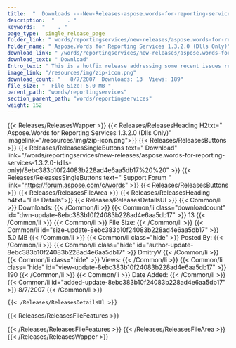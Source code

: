 ```yaml
---
title:  "  Downloads ---New-Releases-aspose.words-for-reporting-services-1.3.2.0-(dlls-only) . " 
description:  "    . " 
keywords:  "    . " 
page_type:  single_release_page
folder_link: " words/reportingservices/new-releases/aspose.words-for-reporting-services-1.3.2.0-(dlls-only)/"
folder_name: " Aspose.Words for Reporting Services 1.3.2.0 (Dlls Only)"
download_link: " /words/reportingservices/new-releases/aspose.words-for-reporting-services-1.3.2.0-(dlls-only)/8ebc383b10f24083b228ad4e6aa5db17"
download_text: " Download"
Intro_text: " This is a hotfix release addressing some recent issues reported by customers.W..."
image_link: "/resources/img/zip-icon.png"
download_count: "   8/7/2007  Downloads: 13  Views: 189"
file_size: "  File Size: 5.0 MB "
parent_path: "words/reportingservices"
section_parent_path: "words/reportingservices"
weight: 152
---
```


{{< Releases/ReleasesWapper >}}
  {{< Releases/ReleasesHeading H2txt=" Aspose.Words for Reporting Services 1.3.2.0 (Dlls Only)" imagelink="/resources/img/zip-icon.png">}}
  {{< Releases/ReleasesButtons >}}
    {{< Releases/ReleasesSingleButtons text=" Download" link="/words/reportingservices/new-releases/aspose.words-for-reporting-services-1.3.2.0-(dlls-only)/8ebc383b10f24083b228ad4e6aa5db17%20%20" >}}
    {{< Releases/ReleasesSingleButtons text=" Support Forum " link="https://forum.aspose.com/c/words" >}}
  {{< Releases/ReleasesButtons >}}
  {{< Releases/ReleasesFileArea >}}
    {{< Releases/ReleasesHeading h4txt="File Details">}}
    {{< Releases/ReleasesDetailsUl >}}
            {{< Common/li  >}} Downloads: {{< /Common/li >}} 
      {{< Common/li class="downloadcount" id="dwn-update-8ebc383b10f24083b228ad4e6aa5db17" >}} 13 {{< /Common/li >}} 
      {{< Common/li  >}} File Size: {{< /Common/li >}} 
      {{< Common/li id="size-update-8ebc383b10f24083b228ad4e6aa5db17" >}} 5.0 MB {{< /Common/li >}} 
      {{< Common/li  class="hide" >}} Posted By: {{< /Common/li >}} 
      {{< Common/li class="hide" id="author-update-8ebc383b10f24083b228ad4e6aa5db17" >}} DmitryV {{< /Common/li >}} 
      {{< Common/li class="hide"  >}} Views: {{< /Common/li >}} 
      {{< Common/li class="hide" id="view-update-8ebc383b10f24083b228ad4e6aa5db17" >}} 190 {{< /Common/li >}} 
      {{< Common/li  >}} Date Added: {{< /Common/li >}} 
      {{< Common/li id="added-update-8ebc383b10f24083b228ad4e6aa5db17" >}} 8/7/2007 {{< /Common/li >}} 

    {{< /Releases/ReleasesDetailsUl >}}

  {{< Releases/ReleasesFileFeatures >}}
      
  {{< /Releases/ReleasesFileFeatures >}}
 {{< /Releases/ReleasesFileArea >}}
{{< /Releases/ReleasesWapper >}}


